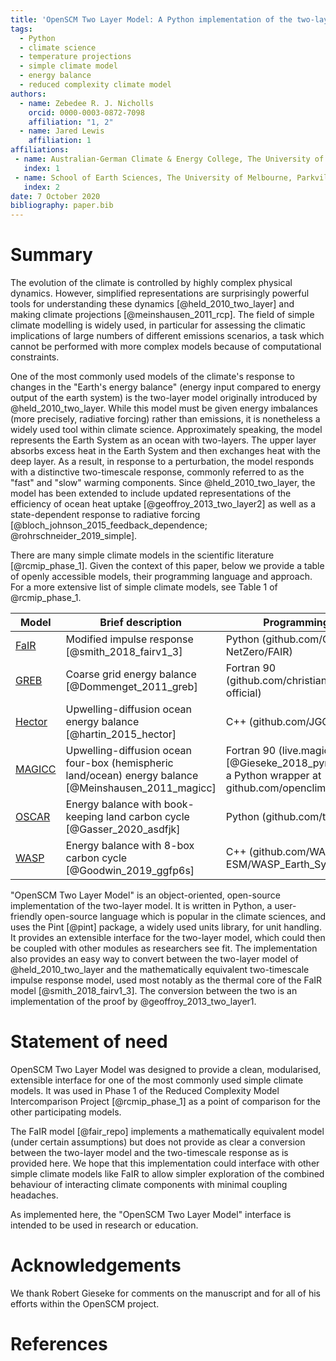 ```yaml
---
title: 'OpenSCM Two Layer Model: A Python implementation of the two-layer climate model'
tags:
  - Python
  - climate science
  - temperature projections
  - simple climate model
  - energy balance
  - reduced complexity climate model
authors:
  - name: Zebedee R. J. Nicholls
    orcid: 0000-0003-0872-7098
    affiliation: "1, 2"
  - name: Jared Lewis
    affiliation: 1
affiliations:
 - name: Australian-German Climate & Energy College, The University of Melbourne, Parkville, Victoria, Australia
   index: 1
 - name: School of Earth Sciences, The University of Melbourne, Parkville, Victoria, Australia
   index: 2
date: 7 October 2020
bibliography: paper.bib
---
```


# Summary

The evolution of the climate is controlled by highly complex physical dynamics.
However, simplified representations are surprisingly powerful tools for understanding these dynamics [@held_2010_two_layer] and making climate projections [@meinshausen_2011_rcp].
The field of simple climate modelling is widely used, in particular for assessing the climatic implications of large numbers of different emissions scenarios, a task which cannot be performed with more complex models because of computational constraints.

One of the most commonly used models of the climate's response to changes in the "Earth's energy balance"
(energy input compared to energy output of the earth system) is the two-layer model originally introduced by @held_2010_two_layer.
While this model must be given energy imbalances (more precisely, radiative forcing) rather than emissions, it is nonetheless a widely used tool within climate science.
Approximately speaking, the model represents the Earth System as an ocean with two-layers.
The upper layer absorbs excess heat in the Earth System and then exchanges heat with the deep layer.
As a result, in response to a perturbation, the model responds with a distinctive two-timescale response, commonly referred to as the "fast" and "slow" warming components.
Since @held_2010_two_layer, the model has been extended to include updated representations of the efficiency of ocean heat uptake [@geoffroy_2013_two_layer2] as well as a state-dependent response to radiative forcing [@bloch_johnson_2015_feedback_dependence; @rohrschneider_2019_simple].

There are many simple climate models in the scientific literature [@rcmip_phase_1].
Given the context of this paper, below we provide a table of openly accessible models, their programming language and approach.
For a more extensive list of simple climate models, see Table 1 of @rcmip_phase_1.

| Model | Brief description | Programming language |
|-------|-------------------|----------------------|
| [FaIR](https://github.com/OMS-NetZero/FAIR) | Modified impulse response [@smith_2018_fairv1_3] | Python (github.com/OMS-NetZero/FAIR) |
| [GREB](https://github.com/christianstassen/greb-official) | Coarse grid energy balance [@Dommenget_2011_greb] | Fortran 90 (github.com/christianstassen/greb-official) |
| [Hector](https://github.com/JGCRI/hector) | Upwelling-diffusion ocean energy balance [@hartin_2015_hector] | C++ (github.com/JGCRI/hector) |
| [MAGICC](live.magicc.org) | Upwelling-diffusion ocean four-box (hemispheric land/ocean) energy balance [@Meinshausen_2011_magicc] | Fortran 90 (live.magicc.org, Pymagicc [@Gieseke_2018_pymagicc] provides a Python wrapper at github.com/openclimatedata/pymagicc) |
| [OSCAR](https://github.com/tgasser/OSCAR) | Energy balance with book-keeping land carbon cycle [@Gasser_2020_asdfjk] | Python (github.com/tgasser/OSCAR) |
| [WASP](https://github.com/WASP-ESM/WASP_Earth_System_Model) | Energy balance with 8-box carbon cycle [@Goodwin_2019_ggfp6s] | C++ (github.com/WASP-ESM/WASP_Earth_System_Model) |

"OpenSCM Two Layer Model" is an object-oriented, open-source implementation of the two-layer model.
It is written in Python, a user-friendly open-source language which is popular in the climate sciences, and uses the Pint [@pint] package, a widely used units library, for unit handling.
It provides an extensible interface for the two-layer model, which could then be coupled with other modules as researchers see fit.
The implementation also provides an easy way to convert between the two-layer model of @held_2010_two_layer and the mathematically equivalent two-timescale impulse response model, used most notably as the thermal core of the FaIR model [@smith_2018_fairv1_3].
The conversion between the two is an implementation of the proof by @geoffroy_2013_two_layer1.

# Statement of need

OpenSCM Two Layer Model was designed to provide a clean, modularised, extensible interface for one of the most commonly used simple climate models.
It was used in Phase 1 of the Reduced Complexity Model Intercomparison Project [@rcmip_phase_1] as a point of comparison for the other participating models.

The FaIR model [@fair_repo] implements a mathematically equivalent model (under certain assumptions) but does not provide as clear a conversion between the two-layer model and the two-timescale response as is provided here.
We hope that this implementation could interface with other simple climate models like FaIR to allow simpler exploration of the combined behaviour of interacting climate components with minimal coupling headaches.

As implemented here, the "OpenSCM Two Layer Model" interface is intended to be used in research or education.

# Acknowledgements

We thank Robert Gieseke for comments on the manuscript and for all of his efforts within the OpenSCM project.

# References
